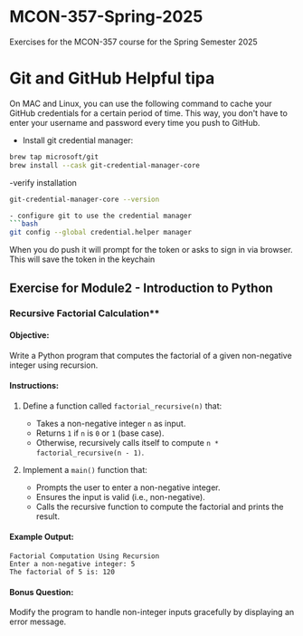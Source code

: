 # MCON-357-Spring-2025
Exercises for the MCON-357 course for the Spring Semester  2025

# Git and GitHub Helpful tipa
On MAC and Linux, you can use the following command to cache your GitHub credentials for a certain period of time. This way, you don't have to enter your username and password every time you push to GitHub.
- Install git credential manager:
```bash
brew tap microsoft/git
brew install --cask git-credential-manager-core
```
-verify installation
```bash
git-credential-manager-core --version

- configure git to use the credential manager
```bash
git config --global credential.helper manager
```
When you do push it will prompt for the token or asks to sign in via browser. This will save the token in the keychain



## Exercise for Module2 - Introduction to Python

### Recursive Factorial Calculation**

#### **Objective:**
Write a Python program that computes the factorial of a given non-negative integer using recursion.

#### **Instructions:**
1. Define a function called `factorial_recursive(n)` that:
    - Takes a non-negative integer `n` as input.
    - Returns `1` if `n` is `0` or `1` (base case).
    - Otherwise, recursively calls itself to compute `n * factorial_recursive(n - 1)`.

2. Implement a `main()` function that:
    - Prompts the user to enter a non-negative integer.
    - Ensures the input is valid (i.e., non-negative).
    - Calls the recursive function to compute the factorial and prints the result.

#### **Example Output:**
```
Factorial Computation Using Recursion
Enter a non-negative integer: 5
The factorial of 5 is: 120
```

#### **Bonus Question:**
Modify the program to handle non-integer inputs gracefully by displaying an error message.
